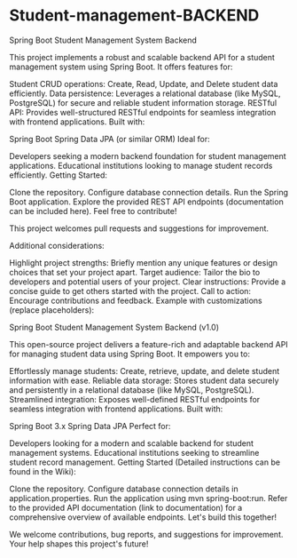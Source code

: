 # Student-management-BACKEND

Spring Boot Student Management System Backend

This project implements a robust and scalable backend API for a student management system using Spring Boot. It offers features for:

Student CRUD operations: Create, Read, Update, and Delete student data efficiently.
Data persistence: Leverages a relational database (like MySQL, PostgreSQL) for secure and reliable student information storage.
RESTful API: Provides well-structured RESTful endpoints for seamless integration with frontend applications.
Built with:

Spring Boot
Spring Data JPA (or similar ORM)
Ideal for:

Developers seeking a modern backend foundation for student management applications.
Educational institutions looking to manage student records efficiently.
Getting Started:

Clone the repository.
Configure database connection details.
Run the Spring Boot application.
Explore the provided REST API endpoints (documentation can be included here).
Feel free to contribute!

This project welcomes pull requests and suggestions for improvement.

Additional considerations:

Highlight project strengths: Briefly mention any unique features or design choices that set your project apart.
Target audience: Tailor the bio to developers and potential users of your project.
Clear instructions: Provide a concise guide to get others started with the project.
Call to action: Encourage contributions and feedback.
Example with customizations (replace placeholders):

Spring Boot Student Management System Backend (v1.0)

This open-source project delivers a feature-rich and adaptable backend API for managing student data using Spring Boot. It empowers you to:

Effortlessly manage students: Create, retrieve, update, and delete student information with ease.
Reliable data storage: Stores student data securely and persistently in a relational database (like MySQL, PostgreSQL).
Streamlined integration: Exposes well-defined RESTful endpoints for seamless integration with frontend applications.
Built with:

Spring Boot 3.x
Spring Data JPA
Perfect for:

Developers looking for a modern and scalable backend for student management systems.
Educational institutions seeking to streamline student record management.
Getting Started (Detailed instructions can be found in the Wiki):

Clone the repository.
Configure database connection details in application.properties.
Run the application using mvn spring-boot:run.
Refer to the provided API documentation (link to documentation) for a comprehensive overview of available endpoints.
Let's build this together!

We welcome contributions, bug reports, and suggestions for improvement. Your help shapes this project's future!
